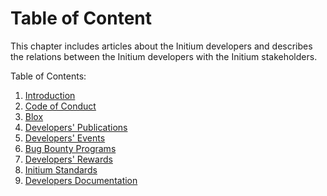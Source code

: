 # Table of Content

This chapter includes articles about the Initium developers and describes the relations between the Initium developers with the Initium stakeholders.&#x20;

Table of Contents:

1. [Introduction](introduction.md)
2. [Code of Conduct](code-of-conduct.md)
3. [Blox](blox.md)
4. [Developers' Publications ](developers-publications.md)
5. [Developers' Events](developers-events.md)
6. [Bug Bounty Programs](bug-bounty-programs.md)
7. [Developers' Rewards](developers-rewards.md)
8. [Initium Standards ](initium-standards.md)
9. [Developers Documentation](developers-documentation.md)
